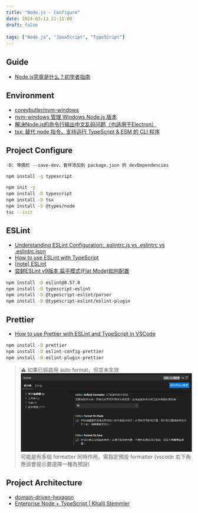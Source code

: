 ```yaml
---
title: "Node.js - Configure"
date: 2024-03-13 21:11:00
draft: false

tags: ["Node.js", "JavaScript", "TypeScript"]
---
```


## Guide
- [Node.js究竟是什么？初学者指南](https://zhuanlan.zhihu.com/p/648238863)

## Environment
- [coreybutler/nvm-windows](https://github.com/coreybutler/nvm-windows)
- [nvm-windows 管理 Windows Node.js 版本](https://medium.com/@ray102467/nvm-windows-%E7%AE%A1%E7%90%86-windows-node-js-%E7%89%88%E6%9C%AC-68d789cf84d7)
- [解决Node.js的命令行输出中文乱码问题（也适用于Electron）](https://www.jianshu.com/p/a07eeb43d8b3)
- [tsx: 替代 node 指令、支持运行 TypeScript & ESM 的 CLI 程序](https://www.bilibili.com/read/cv27094154/)


## Project Configure
```
-D: 等價於 --save-dev，套件添加到 package.json 的 devDependencies 
```

```bash
npm install -g typescript
```

```bash
npm init -y
npm install -D typescript
npm install -D tsx
npm install -D @types/node
tsc --init
```

## ESLint
- [Understanding ESLint Configuration: .eslintrc.js vs .eslintrc vs .eslintrc.json](https://medium.com/@ritz.sh/understanding-eslint-configuration-eslintrc-js-vs-eslintrc-vs-eslintrc-json-287ec5e95bf4)
- [How to use ESLint with TypeScript](https://khalilstemmler.com/blogs/typescript/eslint-for-typescript/)
- [[note] ESLint](https://pjchender.dev/webdev/note-eslint/)
- [尝鲜ESLint v9版本 扁平模式(Flat Mode)如何配置](https://juejin.cn/post/7359505949319233548)

```bash
npm install -D eslint@8.57.0
npm install -D typescript-eslint
npm install -D @typescript-eslint/parser 
npm install -D @typescript-eslint/eslint-plugin
```

## Prettier 
- [How to use Prettier with ESLint and TypeScript in VSCode](https://khalilstemmler.com/blogs/tooling/prettier/)

```bash
npm install -D prettier  
npm install -D eslint-config-prettier  
npm install -D eslint-plugin-prettier
```

> ⚠️ 如果已經啟用 auto format，但並未生效
> ![format](/images/vscode-format-setting.png)
> 可能是有多個 formatter 同時作用，需指定預設 formatter (vscode 右下角應該會提示要選擇一種為預設)


## Project Architecture
- [domain-driven-hexagon](https://github.com/Sairyss/domain-driven-hexagon/tree/master?tab=readme-ov-file)
- [Enterprise Node + TypeScript | Khalil Stemmler](https://khalilstemmler.com/articles/categories/enterprise-node-type-script)
